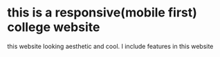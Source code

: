 # this is a responsive(mobile first) college website
this website looking aesthetic and cool.
I include features in this website 
